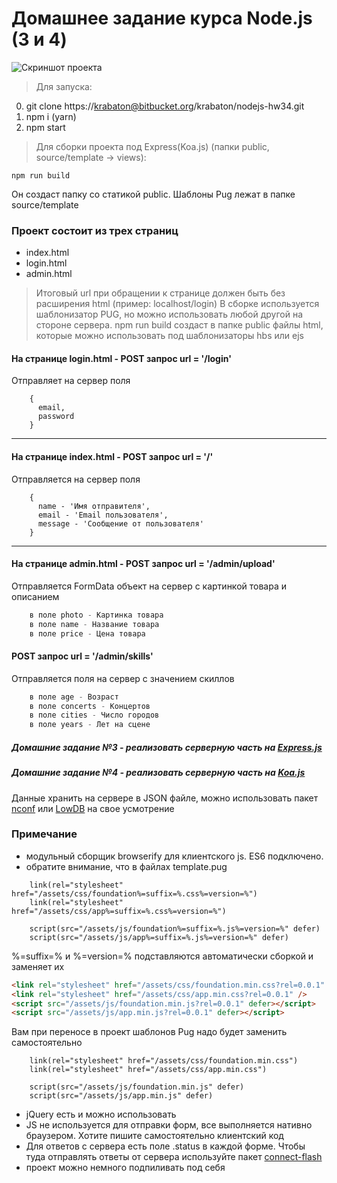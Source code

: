 # Домашнее задание курса Node.js (3 и 4)

![Скриншот проекта](https://loftschool.com/uploads/course_logos/nodejs.svg?v=1513152963369)

> Для запуска:

0. git clone https://krabaton@bitbucket.org/krabaton/nodejs-hw34.git
1. npm i (yarn)
1. npm start

> Для сборки проекта под Express(Koa.js) (папки public, source/template -> views):

    npm run build

Он создаст папку со статикой public. Шаблоны Pug лежат в папке source/template

### Проект состоит из трех страниц

- index.html
- login.html
- admin.html

> Итоговый url при обращении к странице должен быть без расширения html (пример: localhost/login)
> В сборке используется шаблонизатор PUG, но можно использовать любой другой на стороне сервера.
> npm run build создаст в папке public файлы html, которые можно использовать под шаблонизаторы hbs или ejs

#### На странице login.html - POST запрос url = '/login'

Отправляет на сервер поля

```
    {
      email,
      password
    }
```

---

#### На странице index.html - POST запрос url = '/'

Отправляется на сервер поля

```
    {
      name - 'Имя отправителя',
      email - 'Email пользователя',
      message - 'Сообщение от пользователя'
    }
```

---

#### На странице admin.html - POST запрос url = '/admin/upload'

Отправляется FormData объект на сервер с картинкой товара и описанием

```js
    в поле photo - Картинка товара
    в поле name - Название товара
    в поле price - Цена товара
```

#### POST запрос url = '/admin/skills'

Отправляется поля на сервер с значением скиллов

```js
    в поле age - Возраст
    в поле concerts - Концертов
    в поле cities - Число городов
    в поле years - Лет на сцене
```

##### Домашние задание №3 - реализовать серверную часть на [Express.js](http://expressjs.com/ru/)

##### Домашние задание №4 - реализовать серверную часть на [Koa.js](http://koajs.com/)

Данные хранить на сервере в JSON файле, можно использовать пакет [nconf](https://www.npmjs.com/package/nconf) или [LowDB](https://github.com/typicode/lowdb) на свое усмотрение

### Примечание

- модульный сборщик browserify для клиентского js. ES6 подключено.
- обратите внимание, что в файлах template.pug

```jade
    link(rel="stylesheet" href="/assets/css/foundation%=suffix=%.css%=version=%")
    link(rel="stylesheet" href="/assets/css/app%=suffix=%.css%=version=%")

    script(src="/assets/js/foundation%=suffix=%.js%=version=%" defer)
    script(src="/assets/js/app%=suffix=%.js%=version=%" defer)
```

%=suffix=% и %=version=% подставляются автоматически сборкой и заменяет их

```html
<link rel="stylesheet" href="/assets/css/foundation.min.css?rel=0.0.1" />
<link rel="stylesheet" href="/assets/css/app.min.css?rel=0.0.1" />
<script src="/assets/js/foundation.min.js?rel=0.0.1" defer></script>
<script src="/assets/js/app.min.js?rel=0.0.1" defer></script>
```

Вам при переносе в проект шаблонов Pug надо будет заменить самостоятельно

```jade
    link(rel="stylesheet" href="/assets/css/foundation.min.css")
    link(rel="stylesheet" href="/assets/css/app.min.css")

    script(src="/assets/js/foundation.min.js" defer)
    script(src="/assets/js/app.min.js" defer)
```

- jQuery есть и можно использовать
- JS не используется для отправки форм, все выполняется нативно браузером. Хотите пишите самостоятельно клиентский код
- Для ответов с сервера есть поле .status в каждой форме. Чтобы туда отправлять ответы от сервера используйте пакет [connect-flash](https://www.npmjs.com/package/connect-flash)
- проект можно немного подпиливать под себя
